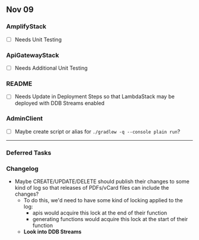 ## Nov 09

### AmplifyStack

- [ ] Needs Unit Testing

### ApiGatewayStack

- [ ] Needs Additional Unit Testing

### README

- [ ] Needs Update in Deployment Steps so that LambdaStack may be deployed with DDB Streams enabled

### AdminClient

- [ ] Maybe create script or alias for `./gradlew -q --console plain run`?

---

### Deferred Tasks

### Changelog

- Maybe CREATE/UPDATE/DELETE should publish their changes to some kind of log so that releases of PDFs/vCard files can
  include the changes?
    - To do this, we'd need to have some kind of locking applied to the log:
        - apis would acquire this lock at the end of their function
        - generating functions would acquire this lock at the start of their function
    - **Look into DDB Streams**